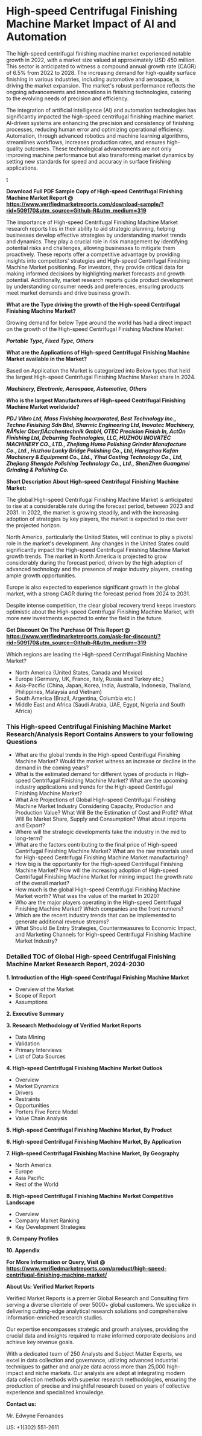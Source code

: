 <meta name="title" content="Global  High-speed Centrifugal Finishing Machine Market Impact of AI and Automation"><meta name="description" content="  The high-speed centrifugal finishing machine market experienced notable growth in 2022, with a market size valued at approximately USD 450 million. This sector is an"><meta name="title" content=" High-speed Centrifugal Finishing Machine Market Size, Share, Scope, Trends, Growth, Opportunities, Analysis, Forecast"> <h1>High-speed Centrifugal Finishing Machine Market Impact of AI and Automation</h1> <p>The high-speed centrifugal finishing machine market experienced notable growth in 2022, with a market size valued at approximately USD 450 million. This sector is anticipated to witness a compound annual growth rate (CAGR) of 6.5% from 2022 to 2028. The increasing demand for high-quality surface finishing in various industries, including automotive and aerospace, is driving the market expansion. The market's robust performance reflects the ongoing advancements and innovations in finishing technologies, catering to the evolving needs of precision and efficiency.</p> <p>The integration of artificial intelligence (AI) and automation technologies has significantly impacted the high-speed centrifugal finishing machine market. AI-driven systems are enhancing the precision and consistency of finishing processes, reducing human error and optimizing operational efficiency. Automation, through advanced robotics and machine learning algorithms, streamlines workflows, increases production rates, and ensures high-quality outcomes. These technological advancements are not only improving machine performance but also transforming market dynamics by setting new standards for speed and accuracy in surface finishing applications.</p> t</p><p id="" class=""><strong>Download Full PDF Sample Copy of High-speed Centrifugal Finishing Machine Market Report @ <a href="https://www.verifiedmarketreports.com/download-sample/?rid=509170&utm_source=Github-R&utm_medium=319" target="_blank">https://www.verifiedmarketreports.com/download-sample/?rid=509170&utm_source=Github-R&utm_medium=319</a></strong></p><p>The importance of&nbsp;High-speed Centrifugal Finishing Machine Market research reports lies in their ability to aid strategic planning, helping businesses develop effective strategies by understanding market trends and dynamics. They play a crucial role in risk management by identifying potential risks and challenges, allowing businesses to mitigate them proactively. These reports offer a competitive advantage by providing insights into competitors' strategies and High-speed Centrifugal Finishing Machine Market positioning. For investors, they provide critical data for making informed decisions by highlighting market forecasts and growth potential. Additionally, market research reports guide product development by understanding consumer needs and preferences, ensuring products meet market demands and drive business growth.</p><p><strong>What are the&nbsp;Type driving the growth of the High-speed Centrifugal Finishing Machine Market?</strong></p><p id="" class="">Growing demand for below Type around the world has had a direct impact on the growth of the High-speed Centrifugal Finishing Machine Market:</p><em><strong>Portable Type, Fixed Type, Others</strong></em></p><strong>What are the&nbsp;Applications&nbsp;of High-speed Centrifugal Finishing Machine Market available in the Market?</strong></p><p id="" class="">Based on Application the Market is categorized into Below types that held the largest High-speed Centrifugal Finishing Machine Market share In 2024.</p><em><strong>Machinery, Electronic, Aerospace, Automotive, Others</strong></em></p><strong>Who is the largest Manufacturers of High-speed Centrifugal Finishing Machine Market worldwide?</strong></p><p><em><strong>PDJ Vibro Ltd, Mass Finishing Incorporated, Best Technology Inc., Techno Finishing Sdn Bhd, Sharmic Engineering Ltd, Inovatec Machinery, RÃ¶sler OberflÃ¤chentechnik GmbH, OTEC Precision Finish In, ActOn Finishing Ltd, Deburring Technologies, LLC, HUZHOU INOVATEC MACHINERY CO., LTD., Zhejiang Humo Polishing Grinder Manufacture Co., Ltd., Huzhou Lucky Bridge Polishing Co., Ltd, Hangzhou Kafan Machinery & Equipment Co., Ltd., Yihui Casting Technology Co., Ltd, Zhejiang Shengde Polishing Technology Co., Ltd., ShenZhen Guangmei Grinding & Polishing Co.</strong></em></p><p id="" class=""><strong>Short Description About High-speed Centrifugal Finishing Machine Market:</strong></p><p>The global High-speed Centrifugal Finishing Machine Market is anticipated to rise at a considerable rate during the forecast period, between 2023 and 2031. In 2022, the market is growing steadily, and with the increasing adoption of strategies by key players, the market is expected to rise over the projected horizon.</p><p>North America, particularly the United States, will continue to play a pivotal role in the market's development. Any changes in the United States could significantly impact the High-speed Centrifugal Finishing Machine Market growth trends. The market in North America is projected to grow considerably during the forecast period, driven by the high adoption of advanced technology and the presence of major industry players, creating ample growth opportunities.</p><p>Europe is also expected to experience significant growth in the global market, with a strong CAGR during the forecast period from 2024 to 2031.</p><p>Despite intense competition, the clear global recovery trend keeps investors optimistic about the High-speed Centrifugal Finishing Machine Market, with more new investments expected to enter the field in the future.</p><p id="" class=""><strong>Get Discount On The Purchase Of This Report @ <a href="https://www.verifiedmarketreports.com/ask-for-discount/?rid=509170&utm_source=Github-R&utm_medium=319" target="_blank">https://www.verifiedmarketreports.com/ask-for-discount/?rid=509170&utm_source=Github-R&utm_medium=319</a></strong></p>Which regions are leading the High-speed Centrifugal Finishing Machine Market?</p><ul><li>North America (United States, Canada and Mexico)</li><li>Europe (Germany, UK, France, Italy, Russia and Turkey etc.)</li><li>Asia-Pacific (China, Japan, Korea, India, Australia, Indonesia, Thailand, Philippines, Malaysia and Vietnam)</li><li>South America (Brazil, Argentina, Columbia etc.)</li><li>Middle East and Africa (Saudi Arabia, UAE, Egypt, Nigeria and South Africa)</li></ul><h3 id="" class="">This High-speed Centrifugal Finishing Machine Market Research/Analysis Report Contains Answers to your following Questions</h3><ul><li>What are the global trends in the High-speed Centrifugal Finishing Machine Market? Would the market witness an increase or decline in the demand in the coming years?</li><li>What is the estimated demand for different types of products in High-speed Centrifugal Finishing Machine Market? What are the upcoming industry applications and trends for the High-speed Centrifugal Finishing Machine Market?</li><li>What Are Projections of Global High-speed Centrifugal Finishing Machine Market Industry Considering Capacity, Production and Production Value? What Will Be the Estimation of Cost and Profit? What Will Be Market Share, Supply and Consumption? What about imports and Export?</li><li>Where will the strategic developments take the industry in the mid to long-term?</li><li>What are the factors contributing to the final price of High-speed Centrifugal Finishing Machine Market? What are the raw materials used for High-speed Centrifugal Finishing Machine Market manufacturing?</li><li>How big is the opportunity for the High-speed Centrifugal Finishing Machine Market? How will the increasing adoption of High-speed Centrifugal Finishing Machine Market for mining impact the growth rate of the overall market?</li><li>How much is the global High-speed Centrifugal Finishing Machine Market worth? What was the value of the market In 2020?</li><li>Who are the major players operating in the High-speed Centrifugal Finishing Machine Market? Which companies are the front runners?</li><li>Which are the recent industry trends that can be implemented to generate additional revenue streams?</li><li>What Should Be Entry Strategies, Countermeasures to Economic Impact, and Marketing Channels for High-speed Centrifugal Finishing Machine Market Industry?</li></ul><h3 id="" class="">Detailed TOC of Global High-speed Centrifugal Finishing Machine Market Research Report, 2024-2030</h3><p id="" class=""><strong>1. Introduction of the High-speed Centrifugal Finishing Machine Market</strong></p><ul><li>Overview of the Market</li><li>Scope of Report</li><li>Assumptions</li></ul><p id="" class=""><strong>2. Executive Summary</strong></p><p id="" class=""><strong>3. Research Methodology of Verified Market Reports</strong></p><ul><li>Data Mining</li><li>Validation</li><li>Primary Interviews</li><li>List of Data Sources</li></ul><p id="" class=""><strong>4. High-speed Centrifugal Finishing Machine Market Outlook</strong></p><ul><li>Overview</li><li>Market Dynamics</li><li>Drivers</li><li>Restraints</li><li>Opportunities</li><li>Porters Five Force Model</li><li>Value Chain Analysis</li></ul><p id="" class=""><strong>5. High-speed Centrifugal Finishing Machine Market, By Product</strong></p><p id="" class=""><strong>6. High-speed Centrifugal Finishing Machine Market, By Application</strong></p><p id="" class=""><strong>7. High-speed Centrifugal Finishing Machine Market, By Geography</strong></p><ul><li>North America</li><li>Europe</li><li>Asia Pacific</li><li>Rest of the World</li></ul><p id="" class=""><strong>8. High-speed Centrifugal Finishing Machine Market Competitive Landscape</strong></p><ul><li>Overview</li><li>Company Market Ranking</li><li>Key Development Strategies</li></ul><p id="" class=""><strong>9. Company Profiles</strong></p><p id="" class=""><strong>10. Appendix</strong></p><p id="" class=""><strong>For More Information or Query, Visit @ <a href="https://www.verifiedmarketreports.com/product/high-speed-centrifugal-finishing-machine-market/" target="_blank">https://www.verifiedmarketreports.com/product/high-speed-centrifugal-finishing-machine-market/</a></strong></p><p id="" class=""><strong>About Us: Verified Market Reports</strong></p><p id="" class="">Verified Market Reports is a premier Global Research and Consulting firm serving a diverse clientele of over 5000+ global customers. We specialize in delivering cutting-edge analytical research solutions and comprehensive information-enriched research studies.</p><p id="" class="">Our expertise encompasses strategic and growth analyses, providing the crucial data and insights required to make informed corporate decisions and achieve key revenue goals.</p><p id="" class="">With a dedicated team of 250 Analysts and Subject Matter Experts, we excel in data collection and governance, utilizing advanced industrial techniques to gather and analyze data across more than 25,000 high-impact and niche markets. Our analysts are adept at integrating modern data collection methods with superior research methodologies, ensuring the production of precise and insightful research based on years of collective experience and specialized knowledge.</p><p id="" class=""><strong>Contact us:</strong></p><p id="" class="">Mr. Edwyne Fernandes</p><p id="" class="">US: +1(302) 551-2611</p>